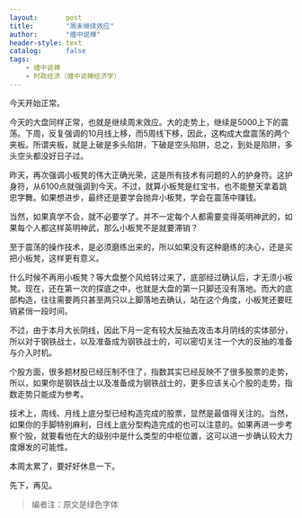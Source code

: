 ```yaml
---
layout:       post
title:        "周末继续效应"
author:       "缠中说禅"
header-style: text
catalog:      false
tags:
    - 缠中说禅
    - 时政经济（缠中说禅经济学）
---
```


今天开始正常。



今天的大盘同样正常，也就是继续周末效应。大的走势上，继续是5000上下的震荡。下周，反复强调的10月线上移，而5周线下移，因此，这构成大盘震荡的两个夹板。所谓夹板，就是上破是多头陷阱，下破是空头陷阱，总之，到处是陷阱，多头空头都没好日子过。



昨天，再次强调小板凳的伟大正确光荣，这是所有技术有问题的人的护身符。这护身符，从6100点就强调到今天。不过，就算小板凳是红宝书，也不能整天拿着跳忠字舞。如果想进步，最终还是要学会抛弃小板凳，学会在震荡中赚钱。



当然，如果真学不会，就不必要学了。并不一定每个人都需要变得英明神武的，如果每个人都这样英明神武，那么小板凳不是就要滞销？



至于震荡的操作技术，是必须磨练出来的，所以如果没有这种磨练的决心，还是买把小板凳，这样更有意义。



什么时候不再用小板凳？等大盘整个风给转过来了，底部经过确认后，才无须小板凳。现在，还在第一次的探底之中，也就是大盘的第一只脚还没有落地。而大的底部构造，往往需要两只甚至两只以上脚落地去确认，站在这个角度，小板凳还要旺销紧俏一段时间。



不过，由于本月大长阴线，因此下月一定有较大反抽去攻击本月阴线的实体部分，所以对于钢铁战士，以及准备成为钢铁战士的，可以密切关注一个大的反抽的准备与介入时机。



个股方面，很多题材股已经压制不住了，指数其实已经反映不了很多股票的走势，所以，如果你是钢铁战士以及准备成为钢铁战士的，更多应该关心个股的走势，指数走势只能成为参考。



技术上，周线、月线上底分型已经构造完成的股票，显然是最值得关注的。当然，如果你的手脚特别麻利，日线上底分型构造完成的也可以注意的。如果再进一步考察个股，就要看他在大的级别中是什么类型的中枢位置，这可以进一步确认较大力度爆发的可能性。



本周太累了，要好好休息一下。



先下，再见。



> 编者注：原文是绿色字体
